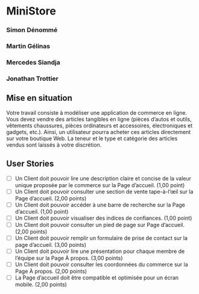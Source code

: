 # __**MiniStore**__
### Simon Dénommé
### Martin Gélinas
### Mercedes Siandja
### Jonathan Trottier

## Mise en situation
Votre travail consiste à modéliser une application de commerce en ligne. Vous devez vendre des 
articles tangibles en ligne (pièces d’autos et outils, vêtements chaussures, pièces ordinateurs et 
accessoires, électroniques et gadgets, etc.). Ainsi, un utilisateur pourra acheter ces articles 
directement sur votre boutique Web. La teneur et le type et catégorie des articles vendus sont 
laissés à votre discrétion.

## User Stories
- [ ] Un Client doit pouvoir lire une description claire et concise de la valeur unique proposée par le commerce sur la Page d’accueil. (1,00 point)
- [ ] Un Client doit pouvoir consulter une section de vente tape-à-l’œil sur la Page d’accueil. (2,00 points)
- [ ]  Un Client doit pouvoir accéder à une barre de recherche sur la Page d’accueil. (1,00 point)
- [ ] Un Client doit pouvoir visualiser des indices de confiances. (1,00 point)
- [ ]  Un Client doit pouvoir consulter un pied de page sur Page d’accueil.(2,00 points)
- [ ]  Un Client doit pouvoir remplir un formulaire de prise de contact sur la page d’accueil. (3,00 points)
- [ ] Un Client doit pouvoir lire une présentation pour chaque membre de l’équipe sur la Page À propos. (3,00 points)
- [ ] Un Client doit pouvoir consulter les coordonnées du commerce sur la Page À propos. (2,00 points)
- [ ]  La Page d’accueil doit être compatible et optimisée pour un écran mobile. (2,00 points)